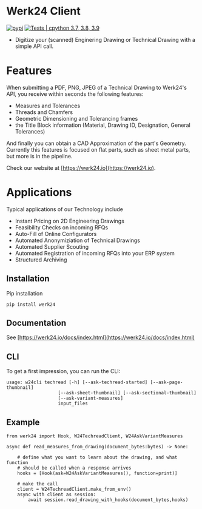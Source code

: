 # Werk24 Client

[![pypi](https://img.shields.io/pypi/v/werk24.svg)](https://pypi.python.org/pypi/werk24)
[![Tests | cpython 3.7, 3.8, 3.9](https://github.com/W24-Service-GmbH/werk24-python/actions/workflows/python-test.yml/badge.svg)](https://github.com/W24-Service-GmbH/werk24-python/actions/workflows/python-test.yml)


- Digitize your (scanned) Enginering Drawing or Technical Drawing with a simple API call.

# Features
When submitting a PDF, PNG, JPEG of a Technical Drawing to Werk24's API, you receive within seconds
the following features:

- Measures and Tolerances
- Threads and Chamfers
- Geometric Dimensioning and Tolerancing frames
- the Title Block information (Material, Drawing ID, Designation, General Tolerances)

And finally you can obtain a CAD Approximation of the part's Geometry.
Currently this features is focused on flat parts, such as sheet metal parts, but more is in the pipeline.

Check our website at [https://werk24.io](https://werk24.io).


# Applications
Typical applications of our Technology include

- Instant Pricing on 2D Engineering Drawings
- Feasibility Checks on incoming RFQs
- Auto-Fill of Online Configurators
- Automated Anonymiziation of Technical Drawings
- Automated Supplier Scouting
- Automated Registration of incoming RFQs into your ERP system
- Structured Archiving

## Installation

Pip installation

    pip install werk24

## Documentation

See [https://werk24.io/docs/index.html](https://werk24.io/docs/index.html)

## CLI

To get a first impression, you can run the CLI:

    usage: w24cli techread [-h] [--ask-techread-started] [--ask-page-thumbnail]
                       [--ask-sheet-thumbnail] [--ask-sectional-thumbnail]
                       [--ask-variant-measures]
                       input_files

## Example

    from werk24 import Hook, W24TechreadClient, W24AskVariantMeasures

    async def read_measures_from_drawing(document_bytes:bytes) -> None:

        # define what you want to learn about the drawing, and what function
        # should be called when a response arrives
        hooks = [Hook(ask=W24AskVariantMeasures(), function=print)]

        # make the call
        client = W24TechreadClient.make_from_env()
        async with client as session:
            await session.read_drawing_with_hooks(document_bytes,hooks)
